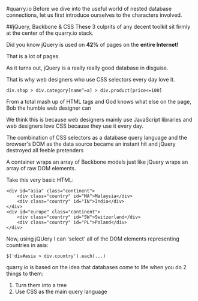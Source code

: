 #quarry.io
Before we dive into the useful world of nested database connections, let us
first introduce ourselves to the characters involved.

##jQuery, Backbone & CSS
These 3 culprits of any decent toolkit sit firmly at the center of the quarry.io stack.

Did you know jQuery is used on **42%** of pages on the **entire Internet!**

That is a lot of pages.

As it turns out, jQuery is a really really good database in disguise.

That is why web designers who use CSS selectors every day love it.



	div.shop > div.category[name^=a] > div.product[price<=100]

From a total mash up of HTML tags and God knows what else on the page,
Bob the humble web designer can 



We think this is because web designers mainly use JavaScript libraries and web
designers love CSS because they use it every day.

The combination of CSS selectors as a database query language and the browser's DOM
as the data source became an instant hit and jQuery destroyed all feeble pretenders 

A container wraps an array of Backbone models just like jQuery wraps
an array of raw DOM elements.

Take this very basic HTML:

	<div id="asia" class="continent">
		<div class="country" id="MA">Malaysia</div>
		<div class="country" id="IN">India</div>	
	</div>
	<div id="europe" class="continent">
		<div class="country" id="SW">Switzerland</div>
		<div class="country" id="PL">Poland</div>	
	</div>

Now, using jQUery I can 'select' all of the DOM elements representing countries in asia:

	$('div#asia > div.country').each(...)

quarry.io is based on the idea that databases come to life when you do 2 things to them:

 1. Turn them into a tree
 2. Use CSS as the main query language

